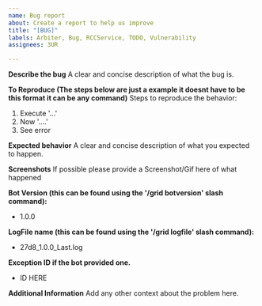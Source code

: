 ```yaml
---
name: Bug report
about: Create a report to help us improve
title: "[BUG]"
labels: Arbiter, Bug, RCCService, TODO, Vulnerability
assignees: 3UR

---
```


**Describe the bug**
A clear and concise description of what the bug is.

**To Reproduce (The steps below are just a example it doesnt have to be this format it can be any command)**
Steps to reproduce the behavior:
1. Execute '...'
2. Now '....'
3. See error

**Expected behavior**
A clear and concise description of what you expected to happen.

**Screenshots**
If possible please provide a Screenshot/Gif here of what happened

**Bot Version (this can be found using the '/grid botversion' slash command):**
- 1.0.0

**LogFile name (this can be found using the '/grid logfile' slash command):**
 - 27d8_1.0.0_Last.log

**Exception ID if the bot provided one.**
- ID HERE

**Additional Information**
Add any other context about the problem here.
